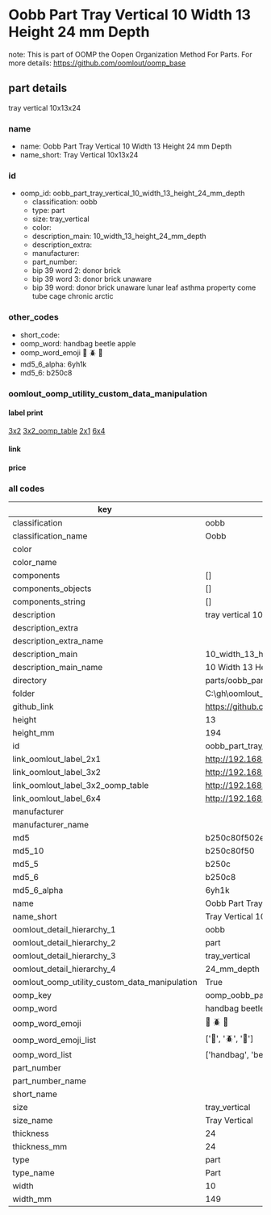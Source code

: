 # Oobb Part Tray Vertical 10 Width 13 Height 24 mm Depth  

note: This is part of OOMP the Oopen Organization Method For Parts. For more details: https://github.com/oomlout/oomp_base

##  part details
  



tray vertical 10x13x24



### name
* name: Oobb Part Tray Vertical 10 Width 13 Height 24 mm Depth
* name_short: Tray Vertical 10x13x24 
### id
* oomp_id: oobb_part_tray_vertical_10_width_13_height_24_mm_depth
  * classification: oobb
  * type: part
  * size: tray_vertical
  * color: 
  * description_main: 10_width_13_height_24_mm_depth
  * description_extra: 
  * manufacturer: 
  * part_number: 
  * bip 39 word 2: donor brick
  * bip 39 word 3: donor brick unaware
  * bip 39 word: donor brick unaware lunar leaf asthma property come tube cage chronic arctic

### other_codes
* short_code: 
* oomp_word: handbag beetle apple
* oomp_word_emoji :handbag: :beetle: :apple:
* md5_6_alpha: 6yh1k
* md5_6: b250c8






### oomlout_oomp_utility_custom_data_manipulation
#### label print
[3x2](http://192.168.1.245:1112/?label=oomp%206yh1k)
[3x2_oomp_table](http://192.168.1.108:1112/?label=oomp%206yh1k)
[2x1](http://192.168.1.242:1112/?label=oomp%206yh1k)
[6x4](http://192.168.1.55:1112/?label=oomp%206yh1k)    

#### link

                              

#### price







### all codes 
| key | value |  
| --- | --- |  
| classification | oobb |  
| classification_name | Oobb |  
| color |  |  
| color_name |  |  
| components | [] |  
| components_objects | [] |  
| components_string | [] |  
| description | tray vertical 10x13x24 |  
| description_extra |  |  
| description_extra_name |  |  
| description_main | 10_width_13_height_24_mm_depth |  
| description_main_name | 10 Width 13 Height 24 mm Depth |  
| directory | parts/oobb_part_tray_vertical_10_width_13_height_24_mm_depth |  
| folder | C:\gh\oomlout_oobb_version_4_generated_parts\parts\oobb_part_tray_vertical_10_width_13_height_24_mm_depth |  
| github_link | https://github.com/oomlout/oomlout_oomp_part_src/tree/main/parts/oobb_part_tray_vertical_10_width_13_height_24_mm_depth |  
| height | 13 |  
| height_mm | 194 |  
| id | oobb_part_tray_vertical_10_width_13_height_24_mm_depth |  
| link_oomlout_label_2x1 | http://192.168.1.242:1112/?label=oomp%206yh1k |  
| link_oomlout_label_3x2 | http://192.168.1.245:1112/?label=oomp%206yh1k |  
| link_oomlout_label_3x2_oomp_table | http://192.168.1.108:1112/?label=oomp%206yh1k |  
| link_oomlout_label_6x4 | http://192.168.1.55:1112/?label=oomp%206yh1k |  
| manufacturer |  |  
| manufacturer_name |  |  
| md5 | b250c80f502e158c383f5851d8c6ea0a |  
| md5_10 | b250c80f50 |  
| md5_5 | b250c |  
| md5_6 | b250c8 |  
| md5_6_alpha | 6yh1k |  
| name | Oobb Part Tray Vertical 10 Width 13 Height 24 mm Depth |  
| name_short | Tray Vertical 10x13x24  |  
| oomlout_detail_hierarchy_1 | oobb |  
| oomlout_detail_hierarchy_2 | part |  
| oomlout_detail_hierarchy_3 | tray_vertical |  
| oomlout_detail_hierarchy_4 | 24_mm_depth |  
| oomlout_oomp_utility_custom_data_manipulation | True |  
| oomp_key | oomp_oobb_part_tray_vertical_10_width_13_height_24_mm_depth |  
| oomp_word | handbag beetle apple |  
| oomp_word_emoji | :handbag: :beetle: :apple: |  
| oomp_word_emoji_list | [':handbag:', ':beetle:', ':apple:'] |  
| oomp_word_list | ['handbag', 'beetle', 'apple'] |  
| part_number |  |  
| part_number_name |  |  
| short_name |  |  
| size | tray_vertical |  
| size_name | Tray Vertical |  
| thickness | 24 |  
| thickness_mm | 24 |  
| type | part |  
| type_name | Part |  
| width | 10 |  
| width_mm | 149 |  
